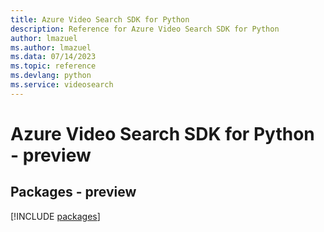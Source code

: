 ```yaml
---
title: Azure Video Search SDK for Python
description: Reference for Azure Video Search SDK for Python
author: lmazuel
ms.author: lmazuel
ms.data: 07/14/2023
ms.topic: reference
ms.devlang: python
ms.service: videosearch
---
```

# Azure Video Search SDK for Python - preview
## Packages - preview
[!INCLUDE [packages](video-search-index.md)]